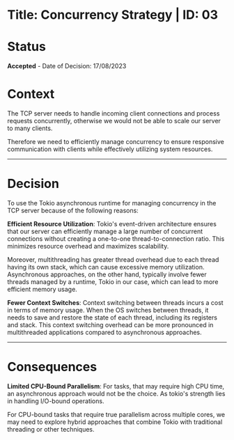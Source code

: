 # Title: Concurrency Strategy | ID: 03

# Status

**Accepted** - Date of Decision: 17/08/2023


# Context  

The TCP server needs to handle incoming client connections and process requests concurrently, otherwise we would not be able to scale our server to many clients.

Therefore we need to efficiently manage concurrency to ensure responsive communication with clients while effectively utilizing system resources.

---

# Decision 

To use the Tokio asynchronous runtime for managing concurrency in the TCP server because of the following reasons:

**Efficient Resource Utilization**: Tokio's event-driven architecture ensures that our server can efficiently manage a large number of concurrent connections without creating a one-to-one thread-to-connection ratio. This minimizes resource overhead and maximizes scalability. 

Moreover, multithreading has greater thread overhead due to each thread having its own stack, which can cause excessive memory utilization. Asynchronous approaches, on the other hand, typically involve fewer threads managed by a runtime, Tokio in our case, which can lead to more efficient memory usage.

**Fewer Context Switches**: Context switching between threads incurs a cost in terms of memory usage. When the OS switches between threads, it needs to save and restore the state of each thread, including its registers and stack. This context switching overhead can be more pronounced in multithreaded applications compared to asynchronous approaches.

---

# Consequences


**Limited CPU-Bound Parallelism**: For tasks, that may require high CPU time, an asynchronous approach would not be the choice. As tokio's strength lies in handling I/O-bound operations. 

For CPU-bound tasks that require true parallelism across multiple cores, we may need to explore hybrid approaches that combine Tokio with traditional threading or other techniques. 
